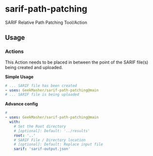 # sarif-path-patching

SARIF Relative Path Patching Tool/Action

## Usage

### Actions

This Action needs to be placed in between the point of the SARIF file(s) being created and uploaded.


**Simple Usage**

```yaml
# ... SARIF file has been created
- uses: GeekMasher/sarif-path-patching@main
# ... SARIF file is being uploaded
```

**Advance config**

```yaml
# 
- uses: GeekMasher/sarif-path-patching@main
  with:
    # Set the Root directory 
    # [optional]: Default: '../results'
    root: '..'
    # SARIF File / Directory location
    # [optional]: Default: Replace input file
    sarif: 'sarif-output.json'
```